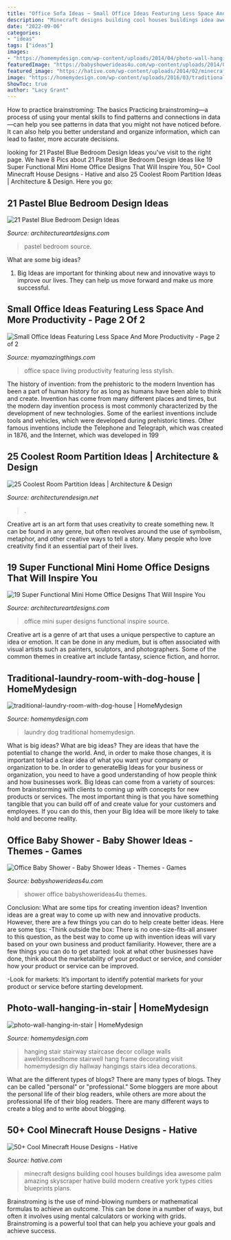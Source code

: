 ```yaml
---
title: "Office Sofa Ideas ~ Small Office Ideas Featuring Less Space And More Productivity"
description: "Minecraft designs building cool houses buildings idea awesome palm amazing skyscraper hative build modern creative york types cities blueprints plans"
date: "2022-09-06"
categories:
- "ideas"
tags: ["ideas"]
images:
- "https://homemydesign.com/wp-content/uploads/2014/04/photo-wall-hanging-in-stair.jpg"
featuredImage: "https://babyshowerideas4u.com/wp-content/uploads/2014/04/office-baby-shower-table-setting.jpg"
featured_image: "https://hative.com/wp-content/uploads/2014/02/minecraft-houses/palm-building-idea-20.jpg"
image: "https://homemydesign.com/wp-content/uploads/2016/03/traditional-laundry-room-with-dog-house.jpg"
ShowToc: true
author: "Lacy Grant"
---
```



How to practice brainstroming: The basics
Practicing brainstroming—a process of using your mental skills to find patterns and connections in data—can help you see patterns in data that you might not have noticed before. It can also help you better understand and organize information, which can lead to faster, more accurate decisions.

	

		
looking for 21 Pastel Blue Bedroom Design Ideas you've visit to the right page. We have 8 Pics about 21 Pastel Blue Bedroom Design Ideas like 19 Super Functional Mini Home Office Designs That Will Inspire You, 50+ Cool Minecraft House Designs - Hative and also 25 Coolest Room Partition Ideas | Architecture &amp; Design. Here you go:
		
    
## 21 Pastel Blue Bedroom Design Ideas

<img loading=lazy src="https://www.architectureartdesigns.com/wp-content/uploads/2015/05/1129-630x946.jpg" onerror="this.onerror=null;this.src='https://tse4.mm.bing.net/th?id=OIP.Rn-tAu55LZAXhiP_0NSGRAHaLH&amp;pid=15.1';" alt="21 Pastel Blue Bedroom Design Ideas">

_Source: architectureartdesigns.com_

>pastel bedroom source. 

	

What are some big ideas?
1. Big Ideas are important for thinking about new and innovative ways to improve our lives. They can help us move forward and make us more successful.

    
## Small Office Ideas Featuring Less Space And More Productivity - Page 2 Of 2

<img loading=lazy src="http://myamazingthings.com/wp-content/uploads/2017/06/small-home-office-11.jpg" onerror="this.onerror=null;this.src='https://tse4.mm.bing.net/th?id=OIP._mlrkrEBiOh5gJGu0puD3AHaKA&amp;pid=15.1';" alt="Small Office Ideas Featuring Less Space And More Productivity - Page 2 of 2">

_Source: myamazingthings.com_

>office space living productivity featuring less stylish. 

	

The history of invention: from the prehistoric to the modern
Invention has been a part of human history for as long as humans have been able to think and create. Invention has come from many different places and times, but the modern day invention process is most commonly characterized by the development of new technologies. Some of the earliest inventions include tools and vehicles, which were developed during prehistoric times. Other famous inventions include the Telephone and Telegraph, which was created in 1876, and the Internet, which was developed in 199
    
## 25 Coolest Room Partition Ideas | Architecture &amp; Design

<img loading=lazy src="https://cdn.architecturendesign.net/wp-content/uploads/2014/08/559.jpg" onerror="this.onerror=null;this.src='https://tse1.mm.bing.net/th?id=OIP.ezvH4qoRj1glBCBnrbwgYgHaLH&amp;pid=15.1';" alt="25 Coolest Room Partition Ideas | Architecture &amp; Design">

_Source: architecturendesign.net_

>. 

	

Creative art is an art form that uses creativity to create something new. It can be found in any genre, but often revolves around the use of symbolism, metaphor, and other creative ways to tell a story. Many people who love creativity find it an essential part of their lives.

    
## 19 Super Functional Mini Home Office Designs That Will Inspire You

<img loading=lazy src="http://www.architectureartdesigns.com/wp-content/uploads/2016/08/16-31.jpg" onerror="this.onerror=null;this.src='https://tse2.mm.bing.net/th?id=OIP.2kSgiMvQbLxJjYLsANP7IQAAAA&amp;pid=15.1';" alt="19 Super Functional Mini Home Office Designs That Will Inspire You">

_Source: architectureartdesigns.com_

>office mini super designs functional inspire source. 

	

Creative art is a genre of art that uses a unique perspective to capture an idea or emotion. It can be done in any medium, but is often associated with visual artists such as painters, sculptors, and photographers. Some of the common themes in creative art include fantasy, science fiction, and horror.

    
## Traditional-laundry-room-with-dog-house | HomeMydesign

<img loading=lazy src="https://homemydesign.com/wp-content/uploads/2016/03/traditional-laundry-room-with-dog-house.jpg" onerror="this.onerror=null;this.src='https://tse1.mm.bing.net/th?id=OIP.PbxowmtQQSD_ljfFcvXGLAHaKS&amp;pid=15.1';" alt="traditional-laundry-room-with-dog-house | HomeMydesign">

_Source: homemydesign.com_

>laundry dog traditional homemydesign. 

	

What is big ideas?
What are big ideas? They are ideas that have the potential to change the world. And, in order to make those changes, it is important toHad a clear idea of what you want your company or organization to be.  In order to generateBig Ideas for your business or organization, you need to have a good understanding of how people think and how businesses work. Big Ideas can come from a variety of sources: from brainstorming with clients to coming up with concepts for new products or services.
The most important thing is that you have something tangible that you can build off of and create value for your customers and employees. If you can do this, then your Big Idea will be more likely to take hold and become reality.

    
## Office Baby Shower - Baby Shower Ideas - Themes - Games

<img loading=lazy src="https://babyshowerideas4u.com/wp-content/uploads/2014/04/office-baby-shower-table-setting.jpg" onerror="this.onerror=null;this.src='https://tse1.mm.bing.net/th?id=OIP.t7nBTPbY5U0DfceeLq1nBwAAAA&amp;pid=15.1';" alt="Office Baby Shower - Baby Shower Ideas - Themes - Games">

_Source: babyshowerideas4u.com_

>shower office babyshowerideas4u themes. 

	

Conclusion: What are some tips for creating invention ideas?
Invention ideas are a great way to come up with new and innovative products. However, there are a few things you can do to help create better ideas. Here are some tips:
-Think outside the box: There is no one-size-fits-all answer to this question, as the best way to come up with invention ideas will vary based on your own business and product familiarity. However, there are a few things you can do to get started: look at what other businesses have done, think about the marketability of your product or service, and consider how your product or service can be improved.

-Look for markets: It’s important to identify potential markets for your product or service before starting development.

    
## Photo-wall-hanging-in-stair | HomeMydesign

<img loading=lazy src="https://homemydesign.com/wp-content/uploads/2014/04/photo-wall-hanging-in-stair.jpg" onerror="this.onerror=null;this.src='https://tse1.mm.bing.net/th?id=OIP.CtpVlHawtyy8em6rEBGwRgHaJ4&amp;pid=15.1';" alt="photo-wall-hanging-in-stair | HomeMydesign">

_Source: homemydesign.com_

>hanging stair stairway staircase decor collage walls awelldressedhome stairwell hang frame decorating visit homemydesign diy hallway hangings stairs idea decorations. 

	

What are the different types of blogs?
There are many types of blogs. They can be called "personal" or "professional." Some bloggers are more about the personal life of their blog readers, while others are more about the professional life of their blog readers. There are many different ways to create a blog and to write about blogging.

    
## 50+ Cool Minecraft House Designs - Hative

<img loading=lazy src="https://hative.com/wp-content/uploads/2014/02/minecraft-houses/palm-building-idea-20.jpg" onerror="this.onerror=null;this.src='https://tse3.mm.bing.net/th?id=OIP.fGz7EkZUkCNCqWKfi8NMNQHaFj&amp;pid=15.1';" alt="50+ Cool Minecraft House Designs - Hative">

_Source: hative.com_

>minecraft designs building cool houses buildings idea awesome palm amazing skyscraper hative build modern creative york types cities blueprints plans. 

	

Brainstroming is the use of mind-blowing numbers or mathematical formulas to achieve an outcome. This can be done in a number of ways, but often it involves using mental calculators or working with grids. Brainstroming is a powerful tool that can help you achieve your goals and achieve success.

